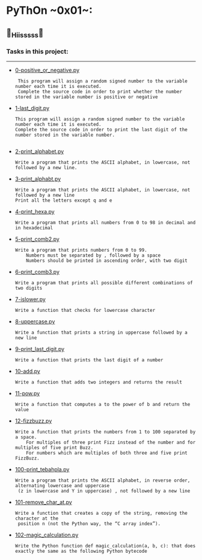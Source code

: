 # PyThOn ~0x01~:
## :snake:<sub>Hiisssss</sub>:snake:
### Tasks in this project:
--------------
* [0-positive_or_negative.py](https://github.com/JNRBK/alx-higher_level_programming/blob/master/0x01-python-if_else_loops_functions/0-positive_or_negative.py)
  ```
   This program will assign a random signed number to the variable number each time it is executed.
   Complete the source code in order to print whether the number stored in the variable number is positive or negative

* [1-last_digit.py](https://github.com/JNRBK/alx-higher_level_programming/blob/master/0x01-python-if_else_loops_functions/1-last_digit.py)
  ```
  This program will assign a random signed number to the variable number each time it is executed.
  Complete the source code in order to print the last digit of the number stored in the variable number.
 
* [2-print_alphabet.py](https://github.com/JNRBK/alx-higher_level_programming/blob/master/0x01-python-if_else_loops_functions/2-print_alphabet.py)
  ```
  Write a program that prints the ASCII alphabet, in lowercase, not followed by a new line.
* [3-print_alphabt.py](https://github.com/JNRBK/alx-higher_level_programming/blob/master/0x01-python-if_else_loops_functions/3-print_alphabt.py)
  ```
  Write a program that prints the ASCII alphabet, in lowercase, not followed by a new line
  Print all the letters except q and e
* [4-print_hexa.py](https://github.com/JNRBK/alx-higher_level_programming/blob/master/0x01-python-if_else_loops_functions/4-print_hexa.py)
  ```
  Write a program that prints all numbers from 0 to 98 in decimal and in hexadecimal
* [5-print_comb2.py](https://github.com/JNRBK/alx-higher_level_programming/blob/master/0x01-python-if_else_loops_functions/5-print_comb2.py)
  ```
  Write a program that prints numbers from 0 to 99.
      Numbers must be separated by , followed by a space
      Numbers should be printed in ascending order, with two digit
* [6-print_comb3.py](https://github.com/JNRBK/alx-higher_level_programming/blob/master/0x01-python-if_else_loops_functions/6-print_comb3.py)
  ```
  Write a program that prints all possible different combinations of two digits
* [7-islower.py](https://github.com/JNRBK/alx-higher_level_programming/blob/master/0x01-python-if_else_loops_functions/7-islower.py)
  ```
  Write a function that checks for lowercase character
* [8-uppercase.py](https://github.com/JNRBK/alx-higher_level_programming/blob/master/0x01-python-if_else_loops_functions/8-uppercase.py)
  ```
  Write a function that prints a string in uppercase followed by a new line
* [9-print_last_digit.py](https://github.com/JNRBK/alx-higher_level_programming/blob/master/0x01-python-if_else_loops_functions/9-print_last_digit.py)
  ```
  Write a function that prints the last digit of a number
* [10-add.py](https://github.com/JNRBK/alx-higher_level_programming/blob/master/0x01-python-if_else_loops_functions/10-add.py)
  ```
  Write a function that adds two integers and returns the result
* [11-pow.py](https://github.com/JNRBK/alx-higher_level_programming/blob/master/0x01-python-if_else_loops_functions/11-pow.py)
  ```
  Write a function that computes a to the power of b and return the value
* [12-fizzbuzz.py](https://github.com/JNRBK/alx-higher_level_programming/blob/master/0x01-python-if_else_loops_functions/12-fizzbuzz.py)
  ```
  Write a function that prints the numbers from 1 to 100 separated by a space.
      For multiples of three print Fizz instead of the number and for multiples of five print Buzz.
      For numbers which are multiples of both three and five print FizzBuzz.
* [100-print_tebahpla.py](https://github.com/JNRBK/alx-higher_level_programming/blob/master/0x01-python-if_else_loops_functions/100-print_tebahpla.py)
  ```
  Write a program that prints the ASCII alphabet, in reverse order, alternating lowercase and uppercase
   (z in lowercase and Y in uppercase) , not followed by a new line
* [101-remove_char_at.py](https://github.com/JNRBK/alx-higher_level_programming/blob/master/0x01-python-if_else_loops_functions/101-remove_char_at.py)
  ```
  Write a function that creates a copy of the string, removing the character at the
   position n (not the Python way, the “C array index”).
* [102-magic_calculation.py](https://github.com/JNRBK/alx-higher_level_programming/blob/master/0x01-python-if_else_loops_functions/102-magic_calculation.py)
  ```
  Write the Python function def magic_calculation(a, b, c): that does exactly the same as the following Python bytecode
